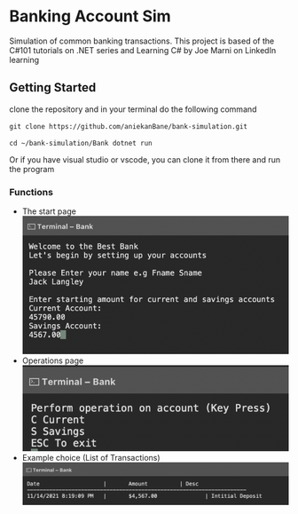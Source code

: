 # Banking Account Sim
Simulation of common banking transactions.
This project is based of the C#101 tutorials on .NET series and Learning C# by Joe Marni on LinkedIn learning

## Getting Started
clone the repository and in your terminal do the following command

```
git clone https://github.com/aniekanBane/bank-simulation.git
```
```
cd ~/bank-simulation/Bank dotnet run
```
Or if you have visual studio or vscode, you can clone it from there and run the program

### Functions
- The start page
![startpage](https://github.com/aniekanBane/bank-simulation/blob/master/Bank/Images/start.png)
- Operations page
![accounts](https://github.com/aniekanBane/bank-simulation/blob/master/Bank/Images/accounts.png)
- Example choice (List of Transactions)
![transcastions](https://github.com/aniekanBane/bank-simulation/blob/master/Bank/Images/Transactions.png)
